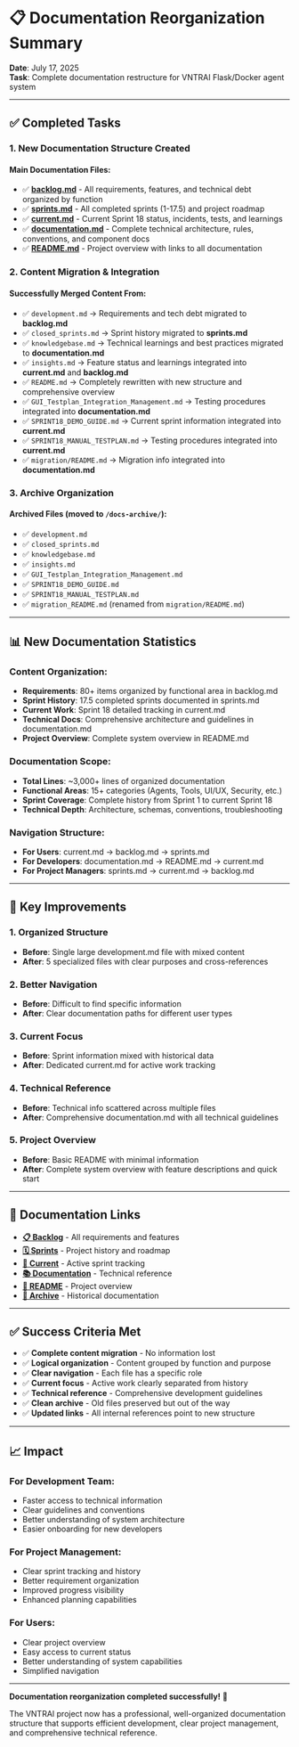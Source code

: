 # 📋 Documentation Reorganization Summary

**Date**: July 17, 2025  
**Task**: Complete documentation restructure for VNTRAI Flask/Docker agent system

---

## ✅ Completed Tasks

### 1. **New Documentation Structure Created**

#### **Main Documentation Files**:
- ✅ **[backlog.md](./backlog.md)** - All requirements, features, and technical debt organized by function
- ✅ **[sprints.md](./sprints.md)** - All completed sprints (1-17.5) and project roadmap  
- ✅ **[current.md](./current.md)** - Current Sprint 18 status, incidents, tests, and learnings
- ✅ **[documentation.md](./documentation.md)** - Complete technical architecture, rules, conventions, and component docs
- ✅ **[README.md](./README.md)** - Project overview with links to all documentation

### 2. **Content Migration & Integration**

#### **Successfully Merged Content From**:
- ✅ `development.md` → Requirements and tech debt migrated to **backlog.md**
- ✅ `closed_sprints.md` → Sprint history migrated to **sprints.md**
- ✅ `knowledgebase.md` → Technical learnings and best practices migrated to **documentation.md**
- ✅ `insights.md` → Feature status and learnings integrated into **current.md** and **backlog.md**
- ✅ `README.md` → Completely rewritten with new structure and comprehensive overview
- ✅ `GUI_Testplan_Integration_Management.md` → Testing procedures integrated into **documentation.md**
- ✅ `SPRINT18_DEMO_GUIDE.md` → Current sprint information integrated into **current.md**
- ✅ `SPRINT18_MANUAL_TESTPLAN.md` → Testing procedures integrated into **current.md**
- ✅ `migration/README.md` → Migration info integrated into **documentation.md**

### 3. **Archive Organization**

#### **Archived Files** (moved to `/docs-archive/`):
- ✅ `development.md`
- ✅ `closed_sprints.md`
- ✅ `knowledgebase.md`
- ✅ `insights.md`
- ✅ `GUI_Testplan_Integration_Management.md`
- ✅ `SPRINT18_DEMO_GUIDE.md`
- ✅ `SPRINT18_MANUAL_TESTPLAN.md`
- ✅ `migration_README.md` (renamed from `migration/README.md`)

---

## 📊 New Documentation Statistics

### **Content Organization**:
- **Requirements**: 80+ items organized by functional area in backlog.md
- **Sprint History**: 17.5 completed sprints documented in sprints.md
- **Current Work**: Sprint 18 detailed tracking in current.md
- **Technical Docs**: Comprehensive architecture and guidelines in documentation.md
- **Project Overview**: Complete system overview in README.md

### **Documentation Scope**:
- **Total Lines**: ~3,000+ lines of organized documentation
- **Functional Areas**: 15+ categories (Agents, Tools, UI/UX, Security, etc.)
- **Sprint Coverage**: Complete history from Sprint 1 to current Sprint 18
- **Technical Depth**: Architecture, schemas, conventions, troubleshooting

### **Navigation Structure**:
- **For Users**: current.md → backlog.md → sprints.md
- **For Developers**: documentation.md → README.md → current.md
- **For Project Managers**: sprints.md → current.md → backlog.md

---

## 🎯 Key Improvements

### **1. Organized Structure**
- **Before**: Single large development.md file with mixed content
- **After**: 5 specialized files with clear purposes and cross-references

### **2. Better Navigation**
- **Before**: Difficult to find specific information
- **After**: Clear documentation paths for different user types

### **3. Current Focus**
- **Before**: Sprint information mixed with historical data
- **After**: Dedicated current.md for active work tracking

### **4. Technical Reference**
- **Before**: Technical info scattered across multiple files
- **After**: Comprehensive documentation.md with all technical guidelines

### **5. Project Overview**
- **Before**: Basic README with minimal information
- **After**: Complete system overview with feature descriptions and quick start

---

## 🔗 Documentation Links

- **[📋 Backlog](./backlog.md)** - All requirements and features
- **[🗓️ Sprints](./sprints.md)** - Project history and roadmap
- **[📅 Current](./current.md)** - Active sprint tracking
- **[📚 Documentation](./documentation.md)** - Technical reference
- **[📖 README](./README.md)** - Project overview
- **[📁 Archive](./docs-archive/)** - Historical documentation

---

## ✅ Success Criteria Met

- ✅ **Complete content migration** - No information lost
- ✅ **Logical organization** - Content grouped by function and purpose
- ✅ **Clear navigation** - Each file has a specific role
- ✅ **Current focus** - Active work clearly separated from history
- ✅ **Technical reference** - Comprehensive development guidelines
- ✅ **Clean archive** - Old files preserved but out of the way
- ✅ **Updated links** - All internal references point to new structure

---

## 📈 Impact

### **For Development Team**:
- Faster access to technical information
- Clear guidelines and conventions
- Better understanding of system architecture
- Easier onboarding for new developers

### **For Project Management**:
- Clear sprint tracking and history
- Better requirement organization
- Improved progress visibility
- Enhanced planning capabilities

### **For Users**:
- Clear project overview
- Easy access to current status
- Better understanding of system capabilities
- Simplified navigation

---

**Documentation reorganization completed successfully!** 🎉

The VNTRAI project now has a professional, well-organized documentation structure that supports efficient development, clear project management, and comprehensive technical reference.
